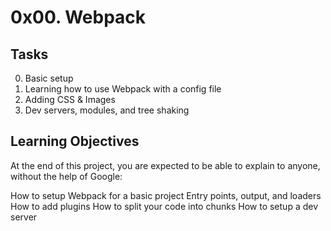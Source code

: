 # 0x00. Webpack
## Tasks
0. Basic setup
1. Learning how to use Webpack with a config file
2. Adding CSS & Images
3. Dev servers, modules, and tree shaking

## Learning Objectives
At the end of this project, you are expected to be able to explain to anyone, without the help of Google:

How to setup Webpack for a basic project
Entry points, output, and loaders
How to add plugins
How to split your code into chunks
How to setup a dev server
